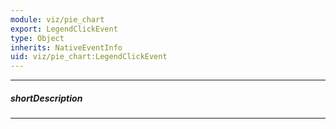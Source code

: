 ```yaml
---
module: viz/pie_chart
export: LegendClickEvent
type: Object
inherits: NativeEventInfo
uid: viz/pie_chart:LegendClickEvent
---
```

---
##### shortDescription
<!-- Description goes here -->

---
<!-- Description goes here -->